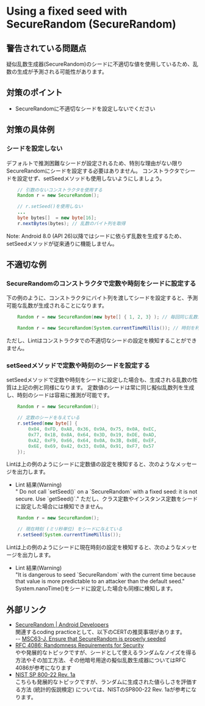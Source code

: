 # Using a fixed seed with SecureRandom (SecureRandom)

## 警告されている問題点

疑似乱数生成器(SecureRandom)のシードに不適切な値を使用しているため、乱数の生成が予測される可能性があります。

## 対策のポイント

- SecureRandomに不適切なシードを設定しないでください

## 対策の具体例

### シードを設定しない

デフォルトで推測困難なシードが設定されるため、特別な理由がない限りSecureRandomにシードを設定する必要はありません。
コンストラクタでシードを設定せず、setSeedメソッドも使用しないようにしましょう。

```java
    // 引数のないコンストラクタを使用する
    Random r = new SecureRandom();

    // r.setSeed()を使用しない
    ...
    byte bytes[]  = new byte[16];
    r.nextBytes(bytes);	// 乱数のバイト列を取得
```

Note: Android 8.0 (API 26)以降ではシードに依らず乱数を生成するため、setSeedメソッドが従来通りに機能しません。

## 不適切な例

### SecureRandomのコンストラクタで定数や時刻をシードに設定する

下の例のように、コンストラクタにバイト列を渡してシードを設定すると、予測可能な乱数が生成されることになります。

```java
    Random r = new SecureRandom(new byte[] { 1, 2, 3} ); // 毎回同じ乱数が生成される
```

```java
    Random r = new SecureRandom(System.currentTimeMillis()); // 時刻を利用していると予測されると容易にシードが推定される
```

ただし、Lintはコンストラクタでの不適切なシードの設定を検知することができません。

### setSeedメソッドで定数や時刻のシードを設定する

setSeedメソッドで定数や時刻をシードに設定した場合も、生成される乱数の性質は上記の例と同様になります。
定数値のシードは常に同じ擬似乱数列を生成し、時刻のシードは容易に推測が可能です。

```java
    Random r = new SecureRandom();

    // 定数のシードを与えている
    r.setSeed(new byte[] {
        0x04, 0xFD, 0xA8, 0x36, 0x9A, 0x75, 0x0A, 0xEC,
        0x77, 0x1B, 0x8A, 0x64, 0x3D, 0x19, 0xDE, 0xAD,
        0xA2, 0xF9, 0x66, 0x64, 0x0A, 0x3B, 0xBE, 0xEF,
        0x6E, 0x69, 0x42, 0x33, 0x0A, 0x91, 0xF7, 0x57
    });
```

Lintは上の例のようにシードに定数値の設定を検知すると、次のようなメッセージを出力します。

- Lint 結果(Warning)  
   " Do not call \`setSeed()\` on a \`SecureRandom\` with a fixed seed: it is not secure. Use \`getSeed()\`."
    ただし、クラス定数やインスタンス定数をシードに設定した場合には検知できません。

```java
    Random r = new SecureRandom();

    // 現在時刻 (ミリ秒単位) をシードに与えている
    r.setSeed(System.currentTimeMillis());
```

Lintは上の例のようにシードに現在時刻の設定を検知すると、次のようなメッセージを出力します。

-   Lint 結果(Warning)  
    "It is dangerous to seed \`SecureRandom\` with the current time because that value is more predictable to an attacker than the default seed."
    System.nanoTime()をシードに設定した場合も同様に検知します。

## 外部リンク

- [SecureRandom | Android Developers][1]  
   関連するcoding practiceとして、以下のCERTの推奨事項があります。  
   -- [MSC63-J. Ensure that SecureRandom is properly seeded][2]  
- [RFC 4086: Randomness Requirements for Security][3]  
  やや発展的なトピックですが、シードとして使えるランダムなノイズを得る方法やその加工方法、その他暗号用途の擬似乱数生成器についてはRFC 4086が参考になります
- [NIST SP 800-22 Rev. 1a][4]    
  こちらも発展的なトピックですが、ランダムに生成された値らしさを評価する方法 (統計的仮説検定) については、NISTのSP800-22 Rev. 1aが参考になります。


[1]:https://developer.android.com/reference/java/security/SecureRandom.html
[2]:https://www.securecoding.cert.org/confluence/display/java/MSC63-J.+Ensure+that+SecureRandom+is+properly+seeded
[3]:https://tools.ietf.org/html/rfc4086
[4]:https://csrc.nist.gov/publications/detail/sp/800-22/rev-1a/final

